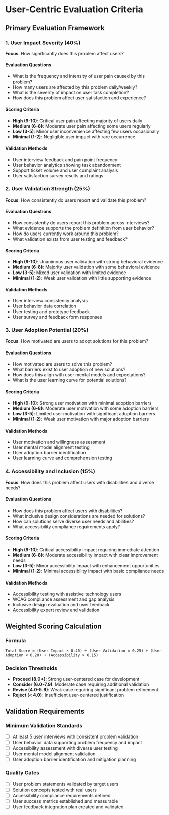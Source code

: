 # User-Centric Evaluation Criteria

## Primary Evaluation Framework

### 1. User Impact Severity (40%)
**Focus**: How significantly does this problem affect users?

#### Evaluation Questions
- What is the frequency and intensity of user pain caused by this problem?
- How many users are affected by this problem daily/weekly?
- What is the severity of impact on user task completion?
- How does this problem affect user satisfaction and experience?

#### Scoring Criteria
- **High (9-10)**: Critical user pain affecting majority of users daily
- **Medium (6-8)**: Moderate user pain affecting some users regularly
- **Low (3-5)**: Minor user inconvenience affecting few users occasionally
- **Minimal (1-2)**: Negligible user impact with rare occurrence

#### Validation Methods
- User interview feedback and pain point frequency
- User behavior analytics showing task abandonment
- Support ticket volume and user complaint analysis
- User satisfaction survey results and ratings

### 2. User Validation Strength (25%)
**Focus**: How consistently do users report and validate this problem?

#### Evaluation Questions
- How consistently do users report this problem across interviews?
- What evidence supports the problem definition from user behavior?
- How do users currently work around this problem?
- What validation exists from user testing and feedback?

#### Scoring Criteria
- **High (9-10)**: Unanimous user validation with strong behavioral evidence
- **Medium (6-8)**: Majority user validation with some behavioral evidence
- **Low (3-5)**: Mixed user validation with limited evidence
- **Minimal (1-2)**: Weak user validation with little supporting evidence

#### Validation Methods
- User interview consistency analysis
- User behavior data correlation
- User testing and prototype feedback
- User survey and feedback form responses

### 3. User Adoption Potential (20%)
**Focus**: How motivated are users to adopt solutions for this problem?

#### Evaluation Questions
- How motivated are users to solve this problem?
- What barriers exist to user adoption of new solutions?
- How does this align with user mental models and expectations?
- What is the user learning curve for potential solutions?

#### Scoring Criteria
- **High (9-10)**: Strong user motivation with minimal adoption barriers
- **Medium (6-8)**: Moderate user motivation with some adoption barriers
- **Low (3-5)**: Limited user motivation with significant adoption barriers
- **Minimal (1-2)**: Weak user motivation with major adoption barriers

#### Validation Methods
- User motivation and willingness assessment
- User mental model alignment testing
- User adoption barrier identification
- User learning curve and comprehension testing

### 4. Accessibility and Inclusion (15%)
**Focus**: How does this problem affect users with disabilities and diverse needs?

#### Evaluation Questions
- How does this problem affect users with disabilities?
- What inclusive design considerations are needed for solutions?
- How can solutions serve diverse user needs and abilities?
- What accessibility compliance requirements apply?

#### Scoring Criteria
- **High (9-10)**: Critical accessibility impact requiring immediate attention
- **Medium (6-8)**: Moderate accessibility impact with clear improvement needs
- **Low (3-5)**: Minor accessibility impact with enhancement opportunities
- **Minimal (1-2)**: Minimal accessibility impact with basic compliance needs

#### Validation Methods
- Accessibility testing with assistive technology users
- WCAG compliance assessment and gap analysis
- Inclusive design evaluation and user feedback
- Accessibility expert review and validation

## Weighted Scoring Calculation

### Formula
```
Total Score = (User Impact × 0.40) + (User Validation × 0.25) + (User Adoption × 0.20) + (Accessibility × 0.15)
```

### Decision Thresholds
- **Proceed (8.0+)**: Strong user-centered case for development
- **Consider (6.0-7.9)**: Moderate case requiring additional validation
- **Revise (4.0-5.9)**: Weak case requiring significant problem refinement
- **Reject (< 4.0)**: Insufficient user-centered justification

## Validation Requirements

### Minimum Validation Standards
- [ ] At least 5 user interviews with consistent problem validation
- [ ] User behavior data supporting problem frequency and impact
- [ ] Accessibility assessment with diverse user testing
- [ ] User mental model alignment validation
- [ ] User adoption barrier identification and mitigation planning

### Quality Gates
- [ ] User problem statements validated by target users
- [ ] Solution concepts tested with real users
- [ ] Accessibility compliance requirements defined
- [ ] User success metrics established and measurable
- [ ] User feedback integration plan created and validated
